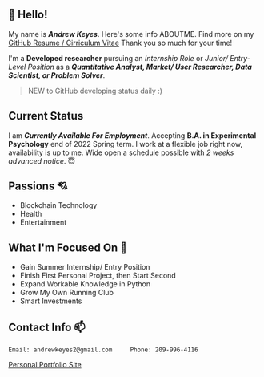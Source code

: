 ## :wave: Hello!
My name is ***Andrew Keyes***. Here's some info ABOUTME. Find more on my [GitHub Resume / Cirriculum Vitae](https://github.com/akeyess/Cirriculum_Vitae) Thank you so much for your time! 

I'm a **Developed researcher** pursuing an *Internship Role* or *Junior/ Entry-Level Position* as a ***Quantitative Analyst, Market/ User Researcher, Data Scientist, or Problem Solver***. 

> NEW to GitHub developing status daily :)

## Current Status 
I am ***Currently Available For Employment***. Accepting **B.A. in Experimental Psychology** end of 2022 Spring term. I work at a flexible job right now, availability is up to me. Wide open a schedule possible with *2 weeks advanced notice*. :innocent:

## Passions :cupid:
   - Blockchain Technology
   - Health
   - Entertainment

## What I'm Focused On :mag_right:

- Gain Summer Internship/ Entry Position
- Finish First Personal Project, then Start Second
- Expand Workable Knowledge in Python
- Grow My Own Running Club
- Smart Investments

## Contact Info :mailbox:

```
Email: andrewkeyes2@gmail.com     Phone: 209-996-4116
```
[Personal Portfolio Site](https://andrewkeyes2.wixsite.com/andrewkeyes)
